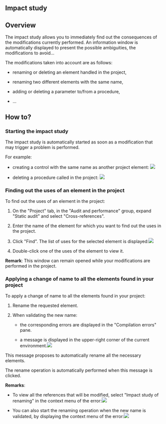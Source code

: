 


## Impact study
			



<a name="NOTE1"></a>
<a name="NOTE1_1"></a>


## Overview
<a name="overview_ELTTEXTE000133"></a>
The impact study allows you to immediately find out the consequences of the modifications currently performed. An information window is automatically displayed to present the possible ambiguities, the modifications to avoid...

The modifications taken into account are as follows:

- renaming or deleting an element handled in the project, 

- renaming two different elements with the same name, 

- adding or deleting a parameter to/from a procedure, 

- ...




<a name="NOTE2"></a>
<a name="NOTE2_1"></a>


## How to?
<a name="how_ELTTEXTE000157"></a>


### Starting the impact study
<a name="starting_the_impact_study_ELTPARAGRAPHE000025"></a>

The impact study is automatically started as soon as a modification that may trigger a problem is performed.

For example:

- creating a control with the same name as another project element: ![](https://doc.pcsoft.fr/en-US/images/image.awp?langid=3&name=AnalyseImpactNom.GIF)


- deleting a procedure called in the project: ![](https://doc.pcsoft.fr/en-US/images/image.awp?langid=3&name=AnalyseImpactProc.GIF)




<a name="NOTE2_2"></a>


### Finding out the uses of an element in the project
<a name="finding_out_the_uses_element_the_project_ELTPARAGRAPHE000039"></a>

To find out the uses of an element in the project:

1. On the "Project" tab, in the "Audit and performance" group, expand "Static audit" and select "Cross-references".

2. Enter the name of the element for which you want to find out the uses in the project.

3. Click "Find". The list of uses for the selected element is displayed:![](https://doc.pcsoft.fr/en-US/images/image.awp?langid=3&name=AnalyseImpactRech.GIF)


4. Double-click one of the uses of the element to view it.




**Remark**: This window can remain opened while your modifications are performed in the project.
<a name="NOTE2_3"></a>


### Applying a change of name to all the elements found in your project
<a name="applying_change_name_all_the_elements_found_your_project_ELTPARAGRAPHE000066"></a>

To apply a change of name to all the elements found in your project:

1. Rename the requested element.

2. When validating the new name:

	- the corresponding errors are displayed in the "Compilation errors" pane.

	- a message is displayed in the upper-right corner of the current environment.![](https://doc.pcsoft.fr/en-US/images/image.awp?langid=3&name=Refactoring.gif)








This message proposes to automatically rename all the necessary elements.

The rename operation is automatically performed when this message is clicked.

**Remarks**:

- To view all the references that will be modified, select "Impact study of renaming" in the context menu of the error:![](https://doc.pcsoft.fr/en-US/images/image.awp?langid=3&name=AnalyseImpact.GIF)


- You can also start the renaming operation when the new name is validated, by displaying the context menu of the error:![](https://doc.pcsoft.fr/en-US/images/image.awp?langid=3&name=Refactoring_Menu.gif)






